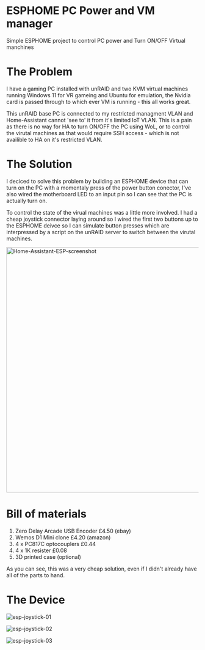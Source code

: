 # ESPHOME PC Power and VM manager

 Simple ESPHOME project to control PC power and Turn ON/OFF Virtual manchines

# The Problem

I have a gaming PC installed with unRAID and two KVM virtual machines running
Windows 11 for VR gameing and Ubuntu for emulation, the Nvidia card is passed
through to which ever VM is running - this all works great.

This unRAID base PC is connected to my restricted managment VLAN and
Home-Assistant cannot 'see to' it from it's limited IoT VLAN. This is a pain
as there is no way for HA to turn ON/OFF the PC using WoL, or to control the
virutal machines as that would require SSH access - which is not availible
to HA on it's restricted VLAN.

# The Solution

I deciced to solve this problem by building an ESPHOME device that can turn
on the PC with a momentaly press of the power button conector, I've also
wired the motherboard LED to an input pin so I can see that the PC is
actually turn on.

To control the state of the virual machines was a little more involved. I
had a cheap joystick connector laying around so I wired the first two
buttons up to the ESPHOME deivce so I can simulate button presses which
are interpressed by a script on the unRAID server to switch between the
virutal machines.

<img width="642" alt="Home-Assistant-ESP-screenshot" src="https://user-images.githubusercontent.com/6509533/213774081-9dc68d25-2d79-43e7-9dbe-fec37419301b.png">

# Bill of materials

1. Zero Delay Arcade USB Encoder £4.50 (ebay)
2. Wemos D1 Mini clone £4.20 (amazon)
3. 4 x PC817C optocouplers £0.44
4. 4 x 1K resister £0.08
5. 3D printed case (optional)

As you can see, this was a very cheap solution, even if I didn't already have
all of the parts to hand.

# The Device

![esp-joystick-01](https://user-images.githubusercontent.com/6509533/213776653-9e587cf8-dbf8-4a27-a7dd-948465e5c27d.jpg)

![esp-joystick-02](https://user-images.githubusercontent.com/6509533/213776670-5d69f8b1-3476-4cb4-80a2-78fa3d34a81b.jpg)

![esp-joystick-03](https://user-images.githubusercontent.com/6509533/213776686-f0eb21c3-3cdb-4e9c-8a03-3b3386c6a6f7.jpg)
